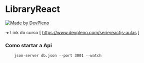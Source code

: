# LibraryReact
[![Made by DevPleno](https://img.shields.io/badge/made%20by-DevPleno-%b70000)](https://devpleno.com/)


➜ Link do curso [ https://www.devpleno.com/seriereactjs-aulas ]

### Como startar a Api
```shell
    json-server db.json --port 3001 --watch
```

